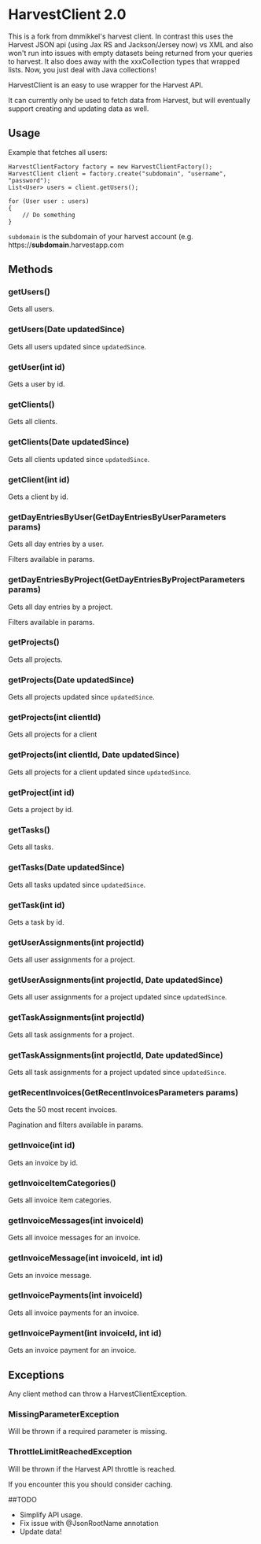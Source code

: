 # HarvestClient 2.0

This is a fork from dmmikkel's harvest client.  In contrast this uses the Harvest JSON api (using Jax RS and Jackson/Jersey now) vs XML and also won't run into issues with empty datasets being returned from your queries to harvest.  It also does away with the  xxxCollection types that wrapped lists.  Now, you just deal with Java collections!

HarvestClient is an easy to use wrapper for the Harvest API.

It can currently only be used to fetch data from Harvest,
but will eventually support creating and updating data as well.

## Usage

Example that fetches all users:

    HarvestClientFactory factory = new HarvestClientFactory();
    HarvestClient client = factory.create("subdomain", "username", "password");
    List<User> users = client.getUsers();

    for (User user : users)
    {
        // Do something
    }

`subdomain` is the subdomain of your harvest account (e.g. https://**subdomain**.harvestapp.com

## Methods

### getUsers()

Gets all users.

### getUsers(Date updatedSince)

Gets all users updated since `updatedSince`.

### getUser(int id)

Gets a user by id.

### getClients()

Gets all clients.

### getClients(Date updatedSince)

Gets all clients updated since `updatedSince`.

### getClient(int id)

Gets a client by id.

### getDayEntriesByUser(GetDayEntriesByUserParameters params)

Gets all day entries by a user.

Filters available in params.

### getDayEntriesByProject(GetDayEntriesByProjectParameters params)

Gets all day entries by a project.

Filters available in params.

### getProjects()

Gets all projects.

### getProjects(Date updatedSince)

Gets all projects updated since `updatedSince`.

### getProjects(int clientId)

Gets all projects for a client

### getProjects(int clientId, Date updatedSince)

Gets all projects for a client updated since `updatedSince`.

### getProject(int id)

Gets a project by id.

### getTasks()

Gets all tasks.

### getTasks(Date updatedSince)

Gets all tasks updated since `updatedSince`.

### getTask(int id)

Gets a task by id.

### getUserAssignments(int projectId)

Gets all user assignments for a project.

### getUserAssignments(int projectId, Date updatedSince)

Gets all user assignments for a project updated since `updatedSince`.

### getTaskAssignments(int projectId)

Gets all task assignments for a project.

### getTaskAssignments(int projectId, Date updatedSince)

Gets all task assignments for a project updated since `updatedSince`.

### getRecentInvoices(GetRecentInvoicesParameters params)

Gets the 50 most recent invoices.

Pagination and filters available in params.

### getInvoice(int id)

Gets an invoice by id.

### getInvoiceItemCategories()

Gets all invoice item categories.

### getInvoiceMessages(int invoiceId)

Gets all invoice messages for an invoice.

### getInvoiceMessage(int invoiceId, int id)

Gets an invoice message.

### getInvoicePayments(int invoiceId)

Gets all invoice payments for an invoice.

### getInvoicePayment(int invoiceId, int id)

Gets an invoice payment for an invoice.

## Exceptions

Any client method can throw a HarvestClientException.

### MissingParameterException

Will be thrown if a required parameter is missing.

### ThrottleLimitReachedException

Will be thrown if the Harvest API throttle is reached.

If you encounter this you should consider caching.

##TODO
- Simplify API usage.
- Fix issue with @JsonRootName annotation
- Update data!